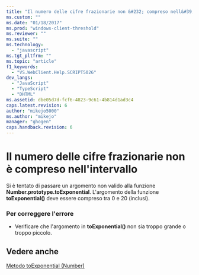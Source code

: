 ```yaml
---
title: "Il numero delle cifre frazionarie non &#232; compreso nell&#39;intervallo | Microsoft Docs"
ms.custom: ""
ms.date: "01/18/2017"
ms.prod: "windows-client-threshold"
ms.reviewer: ""
ms.suite: ""
ms.technology: 
  - "javascript"
ms.tgt_pltfrm: ""
ms.topic: "article"
f1_keywords: 
  - "VS.WebClient.Help.SCRIPT5026"
dev_langs: 
  - "JavaScript"
  - "TypeScript"
  - "DHTML"
ms.assetid: dbe05d7d-fcf6-4823-9c61-4b814d1ad3c4
caps.latest.revision: 6
author: "mikejo5000"
ms.author: "mikejo"
manager: "ghogen"
caps.handback.revision: 6
---
```

# Il numero delle cifre frazionarie non &#232; compreso nell&#39;intervallo
Si è tentato di passare un argomento non valido alla funzione **Number.prototype.toExponential**.  L'argomento della funzione **toExponential\(\)** deve essere compreso tra 0 e 20 \(inclusi\).  
  
### Per correggere l'errore  
  
-   Verificare che l'argomento in **toExponential\(\)** non sia troppo grande o troppo piccolo.  
  
## Vedere anche  
 [Metodo toExponential \(Number\)](../../javascript/reference/toexponential-method-number-javascript.md)